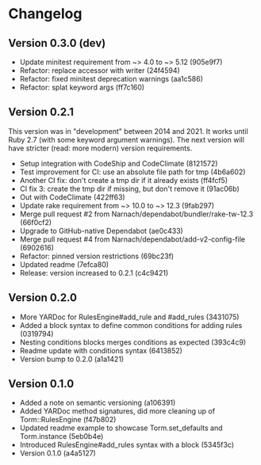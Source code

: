 # Changelog

## Version 0.3.0 (dev)

- Update minitest requirement from ~> 4.0 to ~> 5.12 (905e9f7)
- Refactor: replace accessor with writer (24f4594)
- Refactor: fixed minitest deprecation warnings (aa1c586)
- Refactor: splat keyword args (ff7c160)

## Version 0.2.1

This version was in "development" between 2014 and 2021.
It works until Ruby 2.7 (with some keyword argument warnings).
The next version will have stricter (read: more modern) version requirements.

- Setup integration with CodeShip and CodeClimate (8121572)
- Test improvement for CI: use an absolute file path for tmp (4b6a602)
- Another CI fix: don't create a tmp dir if it already exists (ff4fcf5)
- CI fix 3: create the tmp dir if missing, but don't remove it (91ac06b)
- Out with CodeClimate (422ff63)
- Update rake requirement from ~> 10.0 to ~> 12.3 (9fab297)
- Merge pull request #2 from Narnach/dependabot/bundler/rake-tw-12.3 (66f0cf2)
- Upgrade to GitHub-native Dependabot (ae0c433)
- Merge pull request #4 from Narnach/dependabot/add-v2-config-file (6902616)
- Refactor: pinned version restrictions (69bc23f)
- Updated readme (7efca80)
- Release: version increased to 0.2.1 (c4c9421)

## Version 0.2.0

- More YARDoc for RulesEngine#add_rule and #add_rules (3431075)
- Added a block syntax to define common conditions for adding rules (0319794)
- Nesting conditions blocks merges conditions as expected (393c4c9)
- Readme update with conditions syntax (6413852)
- Version bump to 0.2.0 (a1a1421)

## Version 0.1.0

- Added a note on semantic versioning (a106391)
- Added YARDoc method signatures, did more cleaning up of Torm::RulesEngine (f47b802)
- Updated readme example to showcase Torm.set_defaults and Torm.instance (5eb0b4e)
- Introduced RulesEngine#add_rules syntax with a block (5345f3c)
- Version 0.1.0 (a4a5127)
